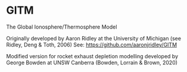# GITM
The Global Ionosphere/Thermosphere Model

Originally developed by Aaron Ridley at the University of Michigan (see Ridley, Deng & Toth, 2006)
See: https://github.com/aaronjridley/GITM

Modified version for rocket exhaust depletion modelling developed by George Bowden at UNSW Canberra (Bowden, Lorrain & Brown, 2020)
